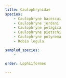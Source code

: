 ```yaml
---
title: Caulophrynidae
species:
    - Caulophryne bacescui
    - Caulophryne jordani
    - Caulophryne pelagica
    - Caulophryne pietschi
    - Caulophryne polynema
    - Robia legula

sampled_species:
    - 

order: Lophiiformes

---
```

